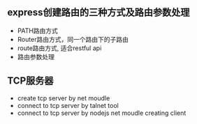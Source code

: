 ## express创建路由的三种方式及路由参数处理
* PATH路由方式
* Router路由方式，同一个路由下的子路由
* route路由方式, 适合restful api
* 路由参数处理

## TCP服务器
* create tcp server by net moudle
* connect to tcp server by talnet tool
* connect to tcp server by nodejs net moudle creating client